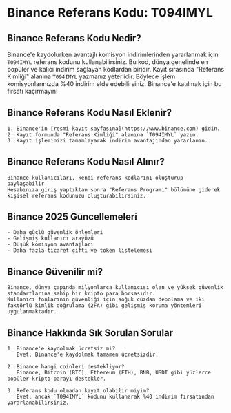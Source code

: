 # Binance Referans Kodu: T094IMYL

## Binance Referans Kodu Nedir?
Binance'e kaydolurken avantajlı komisyon indirimlerinden yararlanmak için `T094IMYL` referans kodunu kullanabilirsiniz. Bu kod, dünya genelinde en popüler ve kalıcı indirim sağlayan kodlardan biridir. Kayıt sırasında "Referans Kimliği" alanına `T094IMYL` yazmanız yeterlidir. Böylece işlem komisyonlarınızda %40 indirim elde edebilirsiniz. Binance'e katılmak için bu fırsatı kaçırmayın!

## Binance Referans Kodu Nasıl Eklenir?
```
1. Binance'in [resmi kayıt sayfasına](https://www.binance.com) gidin.
2. Kayıt formunda "Referans Kimliği" alanına `T094IMYL` yazın.
3. Kayıt işleminizi tamamlayarak indirim avantajından yararlanın.
```

## Binance Referans Kodu Nasıl Alınır?
```
Binance kullanıcıları, kendi referans kodlarını oluşturup paylaşabilir. 
Hesabınıza giriş yaptıktan sonra "Referans Programı" bölümüne giderek kişisel referans kodunuzu oluşturabilirsiniz.
```

## Binance 2025 Güncellemeleri
```
- Daha güçlü güvenlik önlemleri
- Gelişmiş kullanıcı arayüzü
- Düşük komisyon avantajları
- Daha fazla ticaret çifti ve token listelemesi
```

## Binance Güvenilir mi?
```
Binance, dünya çapında milyonlarca kullanıcısı olan ve yüksek güvenlik standartlarına sahip bir kripto para borsasıdır. 
Kullanıcı fonlarının güvenliği için soğuk cüzdan depolama ve iki faktörlü kimlik doğrulama (2FA) gibi gelişmiş koruma yöntemleri uygulanmaktadır.
```

## Binance Hakkında Sık Sorulan Sorular
```
1. Binance'e kaydolmak ücretsiz mi?  
   Evet, Binance'e kaydolmak tamamen ücretsizdir.

2. Binance hangi coinleri destekliyor?  
   Binance, Bitcoin (BTC), Ethereum (ETH), BNB, USDT gibi yüzlerce popüler kripto parayı destekler.

3. Referans kodu olmadan kayıt olabilir miyim?  
   Evet, ancak `T094IMYL` kodunu kullanarak %40 indirim fırsatından yararlanabilirsiniz.
```

